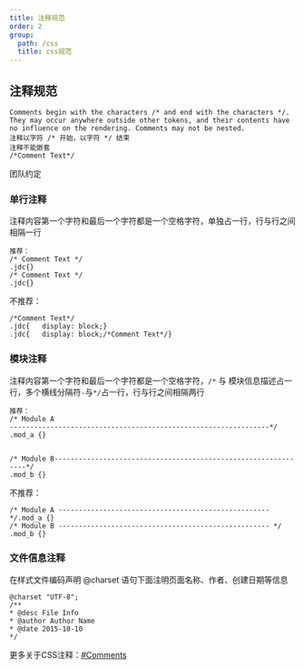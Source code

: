 ```yaml
---
title: 注释规范
order: 2
group:
  path: /css
  title: css规范
---
```


注释规范
----------

```
Comments begin with the characters /* and end with the characters */. They may occur anywhere outside other tokens, and their contents have no influence on the rendering. Comments may not be nested.
注释以字符 /* 开始，以字符 */ 结束
注释不能嵌套
/*Comment Text*/
```

团队约定
### 单行注释
注释内容第一个字符和最后一个字符都是一个空格字符，单独占一行，行与行之间相隔一行
```
推荐：
/* Comment Text */
.jdc{}
/* Comment Text */
.jdc{}
```
不推荐：
```
/*Comment Text*/
.jdc{	display: block;}
.jdc{	display: block;/*Comment Text*/}
```

### 模块注释
注释内容第一个字符和最后一个字符都是一个空格字符，`/*` 与 模块信息描述占一行，多个横线分隔符`-`与`*/`占一行，行与行之间相隔两行
```
推荐：
/* Module A
----------------------------------------------------------------*/
.mod_a {}


/* Module B---------------------------------------------------------------*/
.mod_b {}
```

不推荐：
```
/* Module A ----------------------------------------------------*/.mod_a {}
/* Module B ---------------------------------------------------- */
.mod_b {}
```
### 文件信息注释
在样式文件编码声明 @charset 语句下面注明页面名称、作者、创建日期等信息
```
@charset "UTF-8";
/** 
* @desc File Info 
* @author Author Name 
* @date 2015-10-10 
*/
```
更多关于CSS注释：[#Comments](http://www.w3.org/TR/2011/REC-CSS2-20110607/syndata.html#comments)
